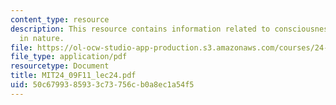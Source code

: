 ```yaml
---
content_type: resource
description: This resource contains information related to consciousness and its place
  in nature.
file: https://ol-ocw-studio-app-production.s3.amazonaws.com/courses/24-09-minds-and-machines-fall-2011/50c6799385933c73756cb0a8ec1a54f5_MIT24_09F11_lec24.pdf
file_type: application/pdf
resourcetype: Document
title: MIT24_09F11_lec24.pdf
uid: 50c67993-8593-3c73-756c-b0a8ec1a54f5
---
```


